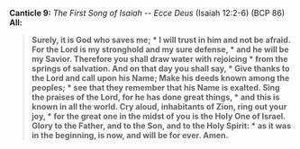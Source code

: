 **Canticle 9:** _The First Song of Isaiah_ -- _Ecce Deus_ (Isaiah 12:2-6) (BCP 86)
**All:**
> **Surely, it is God who saves me; *
I will trust in him and not be afraid.
For the Lord is my stronghold and my sure defense, *
and he will be my Savior.
Therefore you shall draw water with rejoicing *
from the springs of salvation.
And on that day you shall say, *
Give thanks to the Lord and call upon his Name;
Make his deeds known among the peoples; *
see that they remember that his Name is exalted.
Sing the praises of the Lord, for he has done great things, *
and this is known in all the world.
Cry aloud, inhabitants of Zion, ring out your joy, *
for the great one in the midst of you is the Holy One of Israel.
Glory to the Father, and to the Son, and to the Holy Spirit: *
as it was in the beginning, is now, and will be for ever. Amen.**
